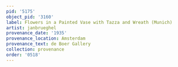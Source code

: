 ```yaml
---
pid: '5175'
object_pid: '3160'
label: Flowers in a Painted Vase with Tazza and Wreath (Munich)
artist: janbrueghel
provenance_date: '1935'
provenance_location: Amsterdam
provenance_text: de Boer Gallery
collection: provenance
order: '0518'
---
```

